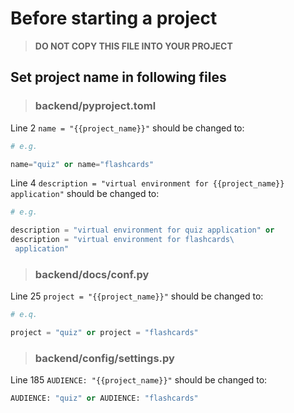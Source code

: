 # Before starting a project

> **DO NOT COPY THIS FILE INTO YOUR PROJECT**

## Set project name in following files

> ### backend/pyproject.toml

Line 2 `name = "{{project_name}}"` should be changed to:

```python
# e.g.

name="quiz" or name="flashcards"
```

Line 4 `description = "virtual environment for {{project_name}} application"` should be changed to:

```python
# e.g.

description = "virtual environment for quiz application" or
description = "virtual environment for flashcards\
 application"
```

> ### backend/docs/conf.py

Line 25 `project = "{{project_name}}"` should be changed to:

```python
# e.q.

project = "quiz" or project = "flashcards"
```

> ### backend/config/settings.py

Line 185 `AUDIENCE: "{{project_name}}"` should be changed to:

```python
AUDIENCE: "quiz" or AUDIENCE: "flashcards"
```
